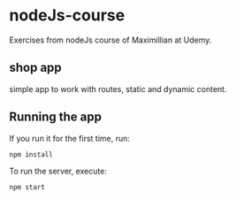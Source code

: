 # nodeJs-course

Exercises from nodeJs course of Maximillian at Udemy.

## shop app

simple app to work with routes, static and dynamic content.


## Running the app

If you run it for the first time, run:

```bash
npm install
```

To run the server, execute:

```bash
npm start
```

